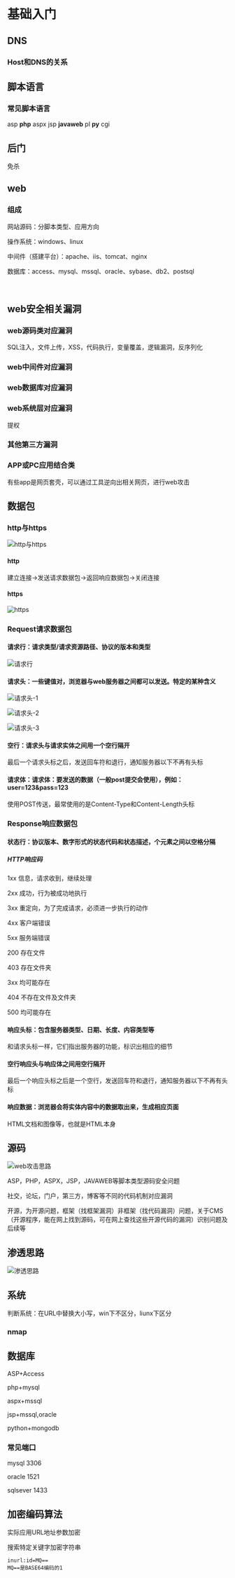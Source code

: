 # 基础入门

## DNS

### Host和DNS的关系



## 脚本语言

### 常见脚本语言

asp **php** aspx jsp **javaweb** pl **py** cgi



## 后门

免杀



## web

### 组成

网站源码：分脚本类型、应用方向

操作系统：windows、linux

中间件（搭建平台）：apache、iis、tomcat、nginx

数据库：access、mysql、mssql、oracle、sybase、db2、postsql

​    

## web安全相关漏洞

### web源码类对应漏洞

SQL注入，文件上传，XSS，代码执行，变量覆盖，逻辑漏洞，反序列化

### web中间件对应漏洞

### web数据库对应漏洞

### web系统层对应漏洞

提权

### 其他第三方漏洞

### APP或PC应用结合类

有些app是网页套壳，可以通过工具逆向出相关网页，进行web攻击



## 数据包

### http与https

![http与https](图片\http与https.png)

#### http

建立连接->发送请求数据包->返回响应数据包->关闭连接

#### https

![https](图片/https.png)



### Request请求数据包

#### 请求行：请求类型/请求资源路径、协议的版本和类型

![请求行](图片/请求行.png)

#### 请求头：一些键值对，浏览器与web服务器之间都可以发送。特定的某种含义

![请求头-1](图片/请求头-1.png)

![请求头-2](图片/请求头-2.png)

![请求头-3](图片/请求头-3.png)

#### 空行：请求头与请求实体之间用一个空行隔开

最后一个请求头标之后，发送回车符和退行，通知服务器以下不再有头标

#### 请求体：请求体：要发送的数据（一般post提交会使用），例如：user=123&pass=123

使用POST传送，最常使用的是Content-Type和Content-Length头标

### Response响应数据包

#### 状态行：协议版本、数字形式的状态代码和状态描述，个元素之间以空格分隔

##### HTTP响应码

1xx	信息，请求收到，继续处理

2xx	成功，行为被成功地执行

3xx	重定向，为了完成请求，必须进一步执行的动作

4xx	客户端错误

5xx	服务端错误



200	存在文件

403	存在文件夹

3xx	均可能存在

404	不存在文件及文件夹

500	均可能存在

#### 响应头标：包含服务器类型、日期、长度、内容类型等

和请求头标一样，它们指出服务器的功能，标识出相应的细节

#### 空行响应头与响应体之间用空行隔开

最后一个响应头标之后是一个空行，发送回车符和退行，通知服务器以下不再有头标

#### 响应数据：浏览器会将实体内容中的数据取出来，生成相应页面

HTML文档和图像等，也就是HTML本身



## 源码

![web攻击思路](图片/web攻击思路.png)

ASP，PHP，ASPX，JSP，JAVAWEB等脚本类型源码安全问题

社交，论坛，门户，第三方，博客等不同的代码机制对应漏洞

开源，为开源问题，框架（找框架漏洞）非框架（找代码漏洞）问题，关于CMS（开源程序，能在网上找到源码，可在网上查找这些开源代码的漏洞）识别问题及后续等



## 渗透思路

![渗透思路](图片/渗透思路.png)



## 系统

判断系统：在URL中替换大小写，win下不区分，liunx下区分



### nmap  



## 数据库

ASP+Access

php+mysql

aspx+mssql

jsp+mssql,oracle

python+mongodb

### 常见端口

mysql	3306

oracle	1521

sqlsever	1433

## 加密编码算法

实际应用URL地址参数加密

搜索特定关键字加密字符串

```url
inurl:id=MQ==
MQ==是BASE64编码的1
```

